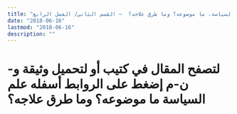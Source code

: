 ```yaml
---
title: "علم السياسة، ما موضوعه؟ وما طرق علاجه؟  – القسم الثاني/ الفصل الرابع"
date: "2018-06-16"
lastmod: "2018-06-16"
description: ""
---
```

# **لتصفح المقال في كتيب أو لتحميل وثيقة و-ن-م إضغط على الروابط أسفله** **علم السياسة ما موضوعه؟ وما طرق علاجه؟**

###